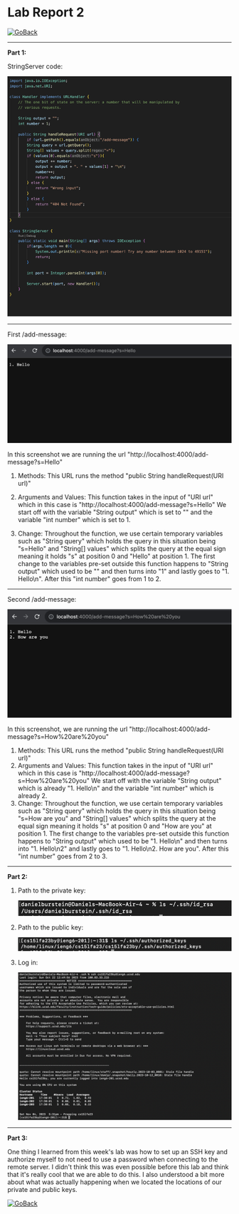 # Lab Report 2

[![GoBack]][Back]

---
**Part 1:**

StringServer code:
  
![Image](lab2Pic1.png)

---
First /add-message:

![Image](lab2Pic2.png)

In this screenshot we are running the url "http://localhost:4000/add-message?s=Hello"
1. Methods:
   This URL runs the method "public String handleRequest(URI url)"
2. Arguments and Values:
   This function takes in the input of "URI url" which in this case is "http://localhost:4000/add-message?s=Hello"
   We start off with the variable "String output" which is set to "" and the variable "int number" which is set to 1.
   
3. Change:
  Throughout the function, we use certain temporary variables such as "String query" which holds the query in this situation being "s=Hello" and "String[] values" which splits the query at the equal sign meaning it holds "s" at position 0 and "Hello" at position 1.
The first change to the variables pre-set outside this function happens to "String output" which used to be "" and then turns into "1" and lastly goes to "1. Hello\n". After this "int number" goes from 1 to 2.

---
Second /add-message:

![Image](Lab2Pic3.png)

In this screenshot, we are running the url "http://localhost:4000/add-message?s=How%20are%20you"
1. Methods:
   This URL runs the method "public String handleRequest(URI url)"
2. Arguments and Values:
   This function takes in the input of "URI url" which in this case is "http://localhost:4000/add-message?s=How%20are%20you"
   We start off with the variable "String output" which is already "1. Hello\n" and the variable "int number" which is already 2.
3. Change:
  Throughout the function, we use certain temporary variables such as "String query" which holds the query in this situation being "s=How are you"  and "String[] values" which splits the query at the equal sign meaning it holds "s" at position 0 and "How are you" at position 1.
The first change to the variables pre-set outside this function happens to "String output" which used to be "1. Hello\n" and then turns into "1. Hello\n2" and lastly goes to "1. Hello\n2. How are you". After this "int number" goes from 2 to 3.
   
---

**Part 2:**

1. Path to the private key:
   
   ![Image](privatekey.png)
   
2. Path to the public key:

   ![Image](publickey.png)

3. Log in:

   ![Image](login.png)
   
---
**Part 3:**

One thing I learned from this week's lab was how to set up an SSH key and authorize myself to not need to use a password when connecting to the remote server. I didn't think this was even possible before this lab and think that it's really cool that we are able to do this. I also understood a bit more about what was actually happening when we located the locations of our private and public keys.


[![GoBack]][Back]

<!---------------------------------------------------------------------------->

[GoBack]: https://img.shields.io/badge/%E2%86%90%20Go%20Back-red
[Back]: https://danielburstein.github.io/cse15l-lab-reports/
